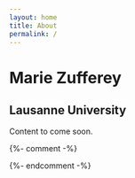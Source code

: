 ```yaml
---
layout: home
title: About
permalink: /
---
```


# Marie Zufferey
## Lausanne University

Content to come soon.


<!-- <iframe width="560" height="315" src="https://www.youtube.com/embed/pEc5hSP0rO0" frameborder="0" gesture="media" allow="encrypted-media" allowfullscreen></iframe> -->
 
{%- comment -%}
<!-- To know more about me, you can have a look at [my curriculum](#) and check [some of my other interests](#). -->
{%- endcomment -%}
